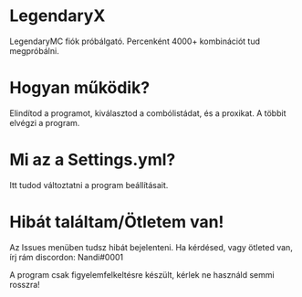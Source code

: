 # LegendaryX

LegendaryMC fiók próbálgató.
Percenként 4000+ kombinációt tud megpróbálni.

# Hogyan működik?
Elindítod a programot, kiválasztod a combólistádat, és a proxikat. A többit elvégzi a program.

# Mi az a Settings.yml?
Itt tudod változtatni a program beállításait.

# Hibát találtam/Ötletem van!
Az Issues menüben tudsz hibát bejelenteni. Ha kérdésed, vagy ötleted van, írj rám discordon: Nandi#0001

A program csak figyelemfelkeltésre készült, kérlek ne használd semmi rosszra!
